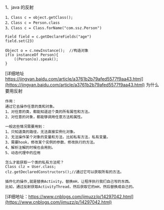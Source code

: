 
1、java 的反射
```
1、Class c = object.getClass();
2、Class c = Person.class
3、Class c = Class.forName("com.ssz.Person")

Field field = c.getDeclareFields("age")
field.set(23)

Object o = c.newInstance();  //构造对象
if(o instanceOf Person){
    ((Person)o).speak();
}
```
[详细地址 https://jingyan.baidu.com/article/a3761b2b79afed5577f9aa43.html](https://jingyan.baidu.com/article/a3761b2b79afed5577f9aa43.html)
为什么要用反射
```
作用：
通过它去操作任意的类和对象。
1、对任意的类，都能知道这个类的所有属性和方法。
2、对任意的对象，都能够调用任意方法和属性。

一般这些情况需要用到：
1、只知道类的路径，无法直接实例化对象。
2、无法操作某个对象的变量和方法，比如私有方法，私有变量。
3、需要hook，修改某个实例的参数，修改执行的方法。
4、解析注解的时候也会用到。
5、动态代理中的应用

怎么才能获取一个类的私有方法呢？
Class clz = User.class;
clz.getDeclaredConstructors();//通过它可以获取所有的方法。

插件化的操作,就是替换Activity，替换mH，让程序执行我们自己写的东西。
比如，通过反射获取ActivityThread，然后获取它的mH，然后替换成自己的。

```
[详细地址：https://www.cnblogs.com/jimuzz/p/14297042.html](https://www.cnblogs.com/jimuzz/p/14297042.html)